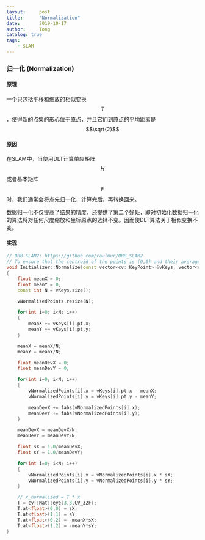 ```yaml
---
layout:     post
title:      "Normalization"
date:       2019-10-17
author:     Tong
catalog: true
tags:
    - SLAM
---
```


### 归一化 (Normalization)

#### 原理

一个只包括平移和缩放的相似变换$$T$$，使得新的点集的形心位于原点，并且它们到原点的平均距离是$$\sqrt{2}$$

#### 原因

在SLAM中，当使用DLT计算单应矩阵$$H$$或者基本矩阵$$F$$时，我们通常会将点先归一化，计算完后，再转换回来。

数据归一化不仅提高了结果的精度，还提供了第二个好处，即对初始化数据归一化的算法将对任何尺度缩放和坐标原点的选择不变。因而使DLT算法关于相似变换不变。

#### 实现

```c++
// ORB-SLAM2: https://github.com/raulmur/ORB_SLAM2
// To ensure that the centroid of the points is (0,0) and their average distance from the origin is square root 2.
void Initializer::Normalize(const vector<cv::KeyPoint> &vKeys, vector<cv::Point2f> &vNormalizedPoints, cv::Mat &T)
{
    float meanX = 0;
    float meanY = 0;
    const int N = vKeys.size();

    vNormalizedPoints.resize(N);

    for(int i=0; i<N; i++)
    {
        meanX += vKeys[i].pt.x;
        meanY += vKeys[i].pt.y;
    }

    meanX = meanX/N;
    meanY = meanY/N;

    float meanDevX = 0;
    float meanDevY = 0;

    for(int i=0; i<N; i++)
    {
        vNormalizedPoints[i].x = vKeys[i].pt.x - meanX;
        vNormalizedPoints[i].y = vKeys[i].pt.y - meanY;

        meanDevX += fabs(vNormalizedPoints[i].x);
        meanDevY += fabs(vNormalizedPoints[i].y);
    }

    meanDevX = meanDevX/N;
    meanDevY = meanDevY/N;

    float sX = 1.0/meanDevX;
    float sY = 1.0/meanDevY;

    for(int i=0; i<N; i++)
    {
        vNormalizedPoints[i].x = vNormalizedPoints[i].x * sX;
        vNormalizedPoints[i].y = vNormalizedPoints[i].y * sY;
    }

	// x_normalized = T * x
    T = cv::Mat::eye(3,3,CV_32F);
    T.at<float>(0,0) = sX;
    T.at<float>(1,1) = sY;
    T.at<float>(0,2) = -meanX*sX;
    T.at<float>(1,2) = -meanY*sY;
}
```

